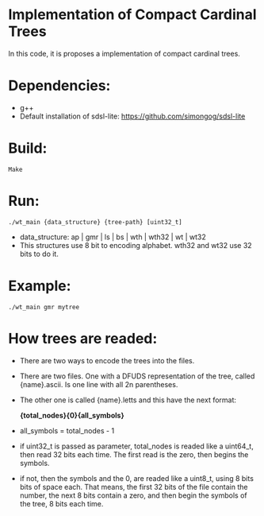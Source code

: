 Implementation of Compact Cardinal Trees
========================================

In this code, it is proposes a implementation of compact cardinal trees.

Dependencies:
============
- g++
- Default installation of sdsl-lite: https://github.com/simongog/sdsl-lite


Build:
=====
	Make

Run:
===
	./wt_main {data_structure} {tree-path} [uint32_t]

- data_structure: ap | gmr | ls | bs | wth | wth32 | wt | wt32
- This structures use 8 bit to encoding alphabet. wth32 and wt32 use 32 bits to do it.

Example:
=======
	./wt_main gmr mytree

How trees are readed:
====================

- There are two ways to encode the trees into the files.

- There are two files. One with a DFUDS representation of the tree, called {name}.ascii. Is one line with all 2n parentheses.

- The other one is called {name}.letts and this have the next format:

	**{total_nodes}{0}{all_symbols}**

- all_symbols = total_nodes - 1

- if uint32_t is passed as parameter, total_nodes is readed like a uint64_t, then read 32 bits each time. The first read is the zero, then begins the symbols.

- if not, then the symbols and the 0, are readed like a uint8_t, using 8 bits bits of space each. That means, the first 32 bits of the file contain the number, the next 8 bits contain a zero, and then begin the symbols of the tree, 8 bits each time.